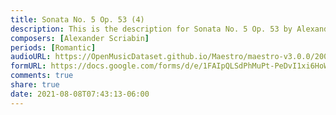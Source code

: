 ```yaml
---
title: Sonata No. 5 Op. 53 (4)
description: This is the description for Sonata No. 5 Op. 53 by Alexander Scriabin
composers: [Alexander Scriabin]
periods: [Romantic]
audioURL: https://OpenMusicDataset.github.io/Maestro/maestro-v3.0.0/2008/MIDI-Unprocessed_07_R1_2008_01-04_ORIG_MID--AUDIO_07_R1_2008_wav--4.midi
formURL: https://docs.google.com/forms/d/e/1FAIpQLSdPhMuPt-PeDvI1xi6HoWylq_7vh_ZMjcoVa-CWJ9yDRTwi9A/viewform
comments: true
share: true
date: 2021-08-08T07:43:13-06:00
---
```

